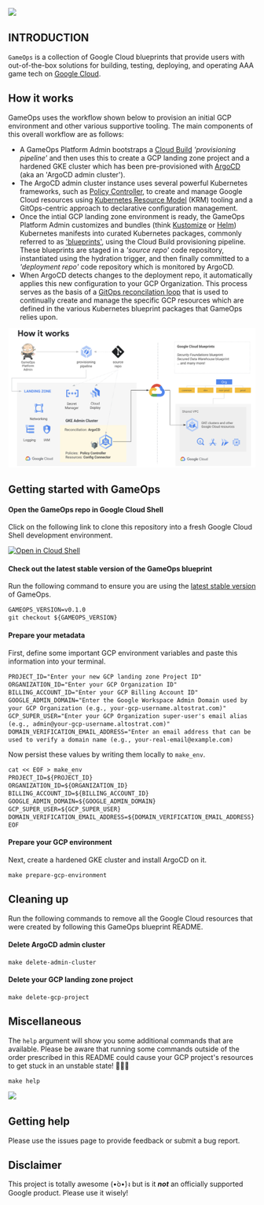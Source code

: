 ![](https://raw.githubusercontent.com/bbhuston/gameops/assets/.assets/gameops-bling.png)

## INTRODUCTION

`GameOps` is a collection of Google Cloud blueprints that provide users with out-of-the-box solutions for building, testing, deploying, and operating AAA game tech on [Google Cloud](https://cloud.google.com).

## How it works

GameOps uses the workflow shown below to provision an initial GCP environment and other various supportive tooling.  The main components of this overall workflow are as follows:

- A GameOps Platform Admin bootstraps a [Cloud Build](https://cloud.google.com/build) *'provisioning pipeline'* and then uses this to create a GCP landing zone project and a hardened GKE cluster which has been pre-provisioned with [ArgoCD](https://argoproj.github.io/cd/) (aka an 'ArgoCD admin cluster').
- The ArgoCD admin cluster instance uses several powerful Kubernetes frameworks, such as [Policy Controller](https://cloud.google.com/anthos-config-management/docs/concepts/policy-controller), to create and manage Google Cloud resources using [Kubernetes Resource Model](https://github.com/kubernetes/design-proposals-archive/blob/main/architecture/resource-management.md) (KRM) tooling and a GitOps-centric approach to declarative configuration management.
- Once the intial GCP landing zone environment is ready, the GameOps Platform Admin customizes and bundles (think [Kustomize](https://kustomize.io/) or [Helm](https://helm.sh/)) Kubernetes manifests into curated Kubernetes packages, commonly referred to as ['blueprints'](https://cloud.google.com/anthos-config-management/docs/concepts/blueprints), using the Cloud Build provisioning pipeline.  These blueprints are staged in a *'source repo'* code repository, instantiated using the hydration trigger, and then finally committed to a *'deployment repo'* code repository which is monitored by ArgoCD.
- When ArgoCD detects changes to the deployment repo, it automatically applies this new configuration to your GCP Organization.  This process serves as the basis of a [GitOps reconcilation loop](https://thenewstack.io/kubecon-cloud-native-patterns-of-the-gitops-pipeline/) that is used to continually create and manage the specific GCP resources which are defined in the various Kubernetes blueprint packages that GameOps relies upon.

![](https://raw.githubusercontent.com/bbhuston/argocd-gameops/main/.assets/how-it-works.png)

## Getting started with GameOps

#### Open the GameOps repo in Google Cloud Shell

Click on the following link to clone this repository into a fresh Google Cloud Shell development environment.

[![Open in Cloud Shell](https://gstatic.com/cloudssh/images/open-btn.svg)](https://ssh.cloud.google.com/cloudshell/editor?cloudshell_git_repo=https%3A%2F%2Fgithub.com%2Fbbhuston%2Fargocd-gameops.git&cloudshell_git_branch=main&cloudshell_open_in_editor=.README.md&cloudshell_workspace=.)

#### Check out the latest stable version of the GameOps blueprint

Run the following command to ensure you are using the [latest stable version](https://github.com/bbhuston/argocd-gameops/releases) of GameOps.
```
GAMEOPS_VERSION=v0.1.0
git checkout ${GAMEOPS_VERSION}
```

#### Prepare your metadata

First, define some important GCP environment variables and paste this information into your terminal.
```
PROJECT_ID="Enter your new GCP landing zone Project ID"
ORGANIZATION_ID="Enter your GCP Organization ID"
BILLING_ACCOUNT_ID="Enter your GCP Billing Account ID"
GOOGLE_ADMIN_DOMAIN="Enter the Google Workspace Admin Domain used by your GCP Organization (e.g., your-gcp-username.altostrat.com)"
GCP_SUPER_USER="Enter your GCP Organization super-user's email alias (e.g., admin@your-gcp-username.altostrat.com)"
DOMAIN_VERIFICATION_EMAIL_ADDRESS="Enter an email address that can be used to verify a domain name (e.g., your-real-email@example.com)
```

Now persist these values by writing them locally to `make_env`.
```
cat << EOF > make_env
PROJECT_ID=${PROJECT_ID}
ORGANIZATION_ID=${ORGANIZATION_ID}
BILLING_ACCOUNT_ID=${BILLING_ACCOUNT_ID}
GOOGLE_ADMIN_DOMAIN=${GOOGLE_ADMIN_DOMAIN}
GCP_SUPER_USER=${GCP_SUPER_USER}
DOMAIN_VERIFICATION_EMAIL_ADDRESS=${DOMAIN_VERIFICATION_EMAIL_ADDRESS}
EOF
```

#### Prepare your GCP environment

Next, create a hardened GKE cluster and install ArgoCD on it.

```
make prepare-gcp-environment
```

## Cleaning up

Run the following commands to remove all the Google Cloud resources that were created by following this GameOps blueprint README. 

#### Delete ArgoCD admin cluster
```
make delete-admin-cluster
```

#### Delete your GCP landing zone project
```
make delete-gcp-project
```

## Miscellaneous
The `help` argument will show you some additional commands that are available.  Please be aware that running some commands outside of the order prescribed in this README could cause your GCP project's resources to get stuck in an unstable state! 💩💩💩
```
make help
```

![](https://raw.githubusercontent.com/bbhuston/gameops/assets/.assets/make-help-output.png)

## Getting help
Please use the issues page to provide feedback or submit a bug report.

## Disclaimer
This project is totally awesome (•̀o•́)ง but is it ***not*** an officially supported Google product.  Please use it wisely!